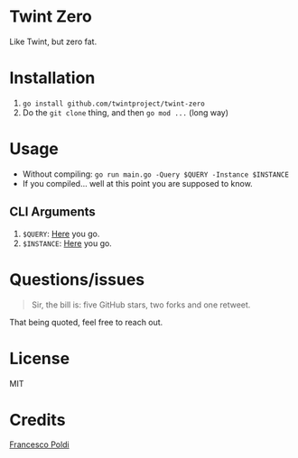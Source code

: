 # Twint Zero
Like Twint, but zero fat.

# Installation
1) `go install github.com/twintproject/twint-zero`
2) Do the `git clone` thing, and then `go mod ...` (long way)

# Usage
- Without compiling: `go run main.go -Query $QUERY -Instance $INSTANCE`
- If you compiled... well at this point you are supposed to know.

## CLI Arguments
1) `$QUERY`: [Here](https://github.com/igorbrigadir/twitter-advanced-search) you go.
2) `$INSTANCE`: [Here](https://github.com/zedeus/nitter/wiki/Instances) you go.

# Questions/issues
> Sir, the bill is: five GitHub stars, two forks and one retweet.

That being quoted, feel free to reach out.

# License 
MIT

# Credits
[Francesco Poldi](https://twitter.com/noneprivacy)